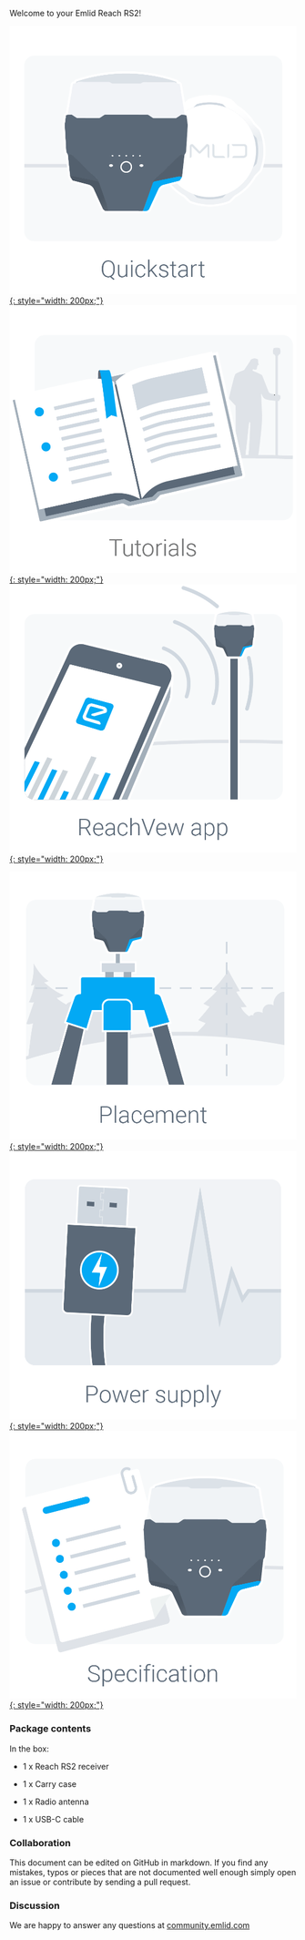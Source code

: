 Welcome to your Emlid Reach RS2!

  [![](img/reachrs2/Quickstart.png){: style="width: 200px;"} ](quickstart.md)
  [![](img/reachrs2/Tutorials.png){: style="width: 200px;"}](tutorials.md)
  [![](img/reachrs2/ReachView.png){: style="width: 200px;"}](common/reachview)

  [![](img/reachrs2/Placement.png){: style="width: 200px;"} ](placement.md)
  [![](img/reachrs2/Power-supply.png){: style="width: 200px;"}](power-supply.md)
  [![](img/reachrs2/Specs.png){: style="width: 200px;"}](specs.md)

### Package contents

In the box:

* 1 x Reach RS2 receiver

* 1 x Carry case

* 1 x Radio antenna

* 1 x USB-C cable

### Collaboration

This document can be edited on GitHub in markdown. If you find any mistakes, typos or  pieces that are not documented well enough simply open an issue or contribute by sending a pull request.

### Discussion

We are happy to answer any questions at [community.emlid.com](http://community.emlid.com)
